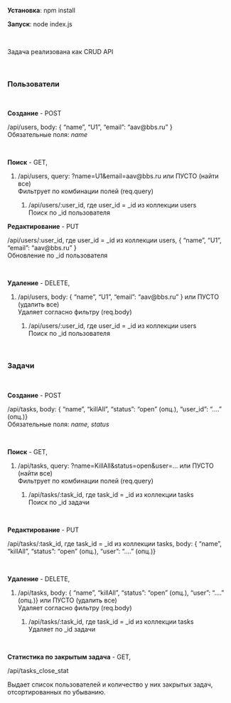 **Установка**: npm install

**Запуск**: node index.js

 

Задача реализована как CRUD API

 

### **Пользователи**

 

**Создание** - POST

/api/users, body: { “name”, “U1”, “email”: “aav\@bbs.ru” }  
Обязательные поля: *name*

 

**Поиск** - GET,

1.  /api/users, query: ?name=U1&email=aav\@bbs.ru или ПУСТО (найти все)  
    Фильтрует по комбинации полей (req.query)

    1.  /api/users/:user\_id, где user\_id = \_id из коллекции users  
        Поиск по \_id пользователя

**Редактирование** - PUT

/api/users/:user\_id, где user\_id = \_id из коллекции users, { “name”, “U1”,
“email”: “aav\@bbs.ru” }  
Обновление по \_id пользователя

 

**Удаление** - DELETE,

1.  /api/users, body: { “name”, “U1”, “email”: “aav\@bbs.ru” } или ПУСТО
    (удалить все)  
    Удаляет согласно фильтру (req.body)

    1.  /api/users/:user\_id, где user\_id = \_id из коллекции users  
        Поиск по \_id пользователя

 

### **Задачи**

 

**Создание** - POST

/api/tasks, body: { “name”, “killAll”, “status”: “open” (опц.), “user\_id”:
“....” (опц.)}  
Обязательные поля: *name, status*

 

**Поиск** - GET,

1.  /api/tasks, query: ?name=KillAll&status=open&user=... или ПУСТО (найти все)  
    Фильтрует по комбинации полей (req.query)

    1.  /api/tasks/:task\_id, где task\_id = \_id из коллекции tasks  
        Поиск по \_id задачи

     

**Редактирование** - PUT

/api/tasks/:task\_id, где task\_id = \_id из коллекции tasks, body: { “name”,
“killAll”, “status”: “open” (опц.), “user”: “....” (опц.)}

 

**Удаление** - DELETE,

1.  /api/tasks, body: { “name”, “killAll”, “status”: “open” (опц.), “user”:
    “....” (опц.)} или ПУСТО (удалить все)  
    Удаляет согласно фильтру (req.body)

    1.  /api/tasks/:task\_id, где task\_id = \_id из коллекции tasks  
        Удаляет по \_id задачи

 

**Статистика по закрытым задача** - GET,

/api/tasks\_close\_stat

Выдает список пользователей и количество у них закрытых задач, отсортированных
по убыванию.
